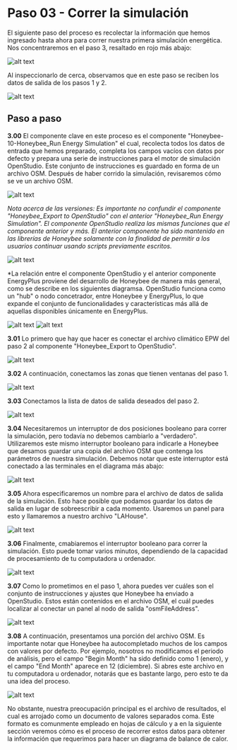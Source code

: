 Paso 03 - Correr la simulación
=========================================

El siguiente paso del proceso es recolectar la información que hemos ingresado hasta ahora para correr nuestra primera simulación energética. Nos concentraremos en el paso 3, resaltado en rojo más abajo:

![alt text](https://user-images.githubusercontent.com/44324576/51686499-c6d57200-1ff0-11e9-8708-03b5f2cb2583.png)

Al inspeccionarlo de cerca, observamos que en este paso se reciben los datos de salida de los pasos 1 y 2.

![alt text](https://user-images.githubusercontent.com/44324576/49238365-8d252800-f400-11e8-8545-6dc35671295c.png)

Paso a paso
-----------

**3.00** El componente clave en este proceso es el componente "Honeybee-10-Honeybee_Run Energy Simulation" el cual, recolecta todos los datos de entrada que hemos preparado, completa los campos vacíos con datos por defecto y prepara una serie de instrucciones para el motor de simulación OpenStudio. Este conjunto de instrucciones es guardado en forma de un archivo OSM. Después de haber corrido la simulación, revisaremos cómo se ve un archivo OSM.

![alt text](https://user-images.githubusercontent.com/44324576/49255094-48fb4d00-f42b-11e8-8688-ae2a2edd2151.jpg)

*Nota acerca de las versiones: Es importante no confundir el componente "Honeybee_Export to OpenStudio" con el anterior "Honeybee_Run Energy Simulation". El componente OpenStudio realiza las mismas funciones que el componente anterior y más. El anterior componente ha sido mantenido en las librerías de Honeybee solamente con la finalidad de permitir a los usuarios continuar usando scripts previamente escritos.*

![alt text](https://user-images.githubusercontent.com/44324576/49256977-0fc5db80-f431-11e8-8448-498c69de5edd.png)

*La relación entre el componente OpenStudio y el anterior componente EnergyPlus proviene del desarrollo de Honeybee de manera más general, como se describe en los siguientes diagramsa. OpenStudio funciona como un "hub" o nodo concetrador, entre Honeybee y EnergyPlus, lo que expande el conjunto de funcionalidades y características más allá de aquellas disponibles únicamente en EnergyPlus.

![alt text](https://user-images.githubusercontent.com/44324576/51989233-e5cb7c80-24a6-11e9-8762-4f506e842115.JPG)
![alt text](https://user-images.githubusercontent.com/44324576/51989236-e6fca980-24a6-11e9-83a8-413f623443b3.JPG)

**3.01** Lo primero que hay que hacer es conectar el archivo climático EPW del paso 2 al componente "Honeybee_Export to OpenStudio".

![alt text](https://user-images.githubusercontent.com/44324576/49255095-48fb4d00-f42b-11e8-9c1f-9e8a38c34bdf.jpg)

**3.02** A continuación, conectamos las zonas que tienen ventanas del paso 1.

![alt text](https://user-images.githubusercontent.com/44324576/49255096-48fb4d00-f42b-11e8-8616-ee7069e71280.jpg)

**3.03** Conectamos la lista de datos de salida deseados del paso 2.

![alt text](https://user-images.githubusercontent.com/44324576/49255097-48fb4d00-f42b-11e8-81bd-673f3fe42ae1.jpg)

**3.04** Necesitaremos un interruptor de dos posiciones booleano para correr la simulación, pero todavía no debemos cambiarlo a "verdadero". Utilizaremos este mismo interruptor booleano para indicarle a Honeybee que desamos guardar una copia del archivo OSM que contenga los parámetros de nuestra simulación. Debemos notar que este interruptor está conectado a las terminales en el diagrama más abajo:

![alt text](https://user-images.githubusercontent.com/44324576/49255099-48fb4d00-f42b-11e8-8d2d-d30d6dd81454.jpg)

**3.05** Ahora especificaremos un nombre para el archivo de datos de salida de la simulación. Esto hace posible que podamos guardar los datos de salida en lugar de sobreescribir a cada momento. Usaremos un panel para esto y llamaremos a nuestro archivo "LAHouse".

![alt text](https://user-images.githubusercontent.com/44324576/49256165-6bdb3080-f42e-11e8-8689-ef2a619ef127.jpg)

**3.06** Finalmente, cmabiaremos el interruptor booleano para correr la simulación. Esto puede tomar varios minutos, dependiendo de la capacidad de procesamiento de tu computadora u ordenador.

![alt text](https://user-images.githubusercontent.com/44324576/49255100-4993e380-f42b-11e8-8d05-bcab2c6967da.jpg)

**3.07** Como lo prometimos en el paso 1, ahora puedes ver cuáles son el conjunto de instrucciones y ajustes que Honeybee ha enviado a OpenStudio. Estos están contenidos en el archivo OSM, el cuál puedes localizar al conectar un panel al nodo de salida "osmFileAddress".

![alt text](https://user-images.githubusercontent.com/44324576/49258081-7dbfd200-f434-11e8-8833-1bc4e751f845.jpg)

**3.08** A continuación, presentamos una porción del archivo OSM. Es importante notar que Honeybee ha autocompletado muchos de los campos con valores por defecto. Por ejemplo, nosotros no modificamos el periodo de análisis, pero el campo "Begin Month" ha sido definido como 1 (enero), y el campo "End Month" aparece en 12 (diciembre). Si abres este archivo en tu computadora u ordenador, notarás que es bastante largo, pero esto te da una idea del proceso.

![alt text](https://user-images.githubusercontent.com/44324576/49251487-befab680-f421-11e8-8553-f94d9c21fa92.JPG)

No obstante, nuestra preocupación principal es el archivo de resultados, el cual es arrojado como un documento de valores separados coma. Este formato es comunmente empleado en hojas de cálculo y a en la siguiente sección veremos cómo es el proceso de recorrer estos datos para obtener la información que requerimos para hacer un diagrama de balance de calor.
